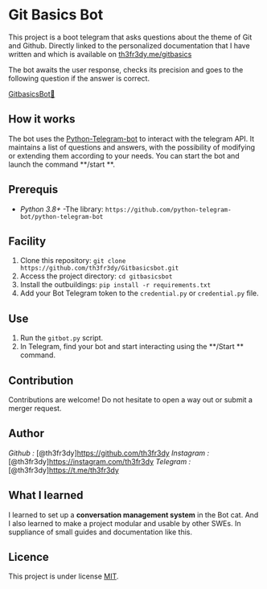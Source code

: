 # Git Basics Bot

This project is a boot telegram that asks questions about the theme of Git and Github.
Directly linked to the personalized documentation that I have written and which is available on [th3fr3dy.me/gitbasics](https://th3fr3dy.me/gitbasics)

The bot awaits the user response, checks its precision and goes to the following question if the answer is correct.

[GitbasicsBot🤖](https://th3fr3dy.me/gitbasics)

## How it works

The bot uses the [Python-Telegram-bot](https://python-telegram-bot.org/) to interact with the telegram API.
It maintains a list of questions and answers, with the possibility of modifying or extending them according to your needs.
You can start the bot and launch the command **/start **.


## Prerequis

- *Python 3.8+*
-The library: `https://github.com/python-telegram-bot/python-telegram-bot`


## Facility

1. Clone this repository: `git clone https://github.com/th3fr3dy/Gitbasicsbot.git`
2. Access the project directory: `cd gitbasicsbot`
3. Install the outbuildings: `pip install -r requirements.txt`
4. Add your Bot Telegram token to the `credential.py` or  `credential.py` file.


## Use

1. Run the `gitbot.py` script.
2. In Telegram, find your bot and start interacting using the **/Start ** command.


## Contribution

Contributions are welcome!
Do not hesitate to open a way out or submit a merger request.

## Author

*Github :* [@th3fr3dy]https://github.com/th3fr3dy
*Instagram :* [@th3fr3dy]https://instagram.com/th3fr3dy
*Telegram :* [@th3fr3dy]https://t.me/th3fr3dy

## What I learned

I learned to set up a **conversation management system** in the Bot cat.
And I also learned to make a project modular and usable by other SWEs.
In suppliance of small guides and documentation like this.

## Licence

This project is under license [MIT](https://opensource.org/licenses/mit).